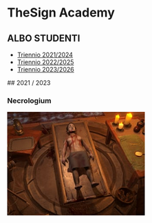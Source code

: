 # TheSign Academy

## ALBO STUDENTI
- [Triennio 2021/2024](https://github.com/TheSignAcademy/Albo_2124)
- [Triennio 2022/2025](https://github.com/TheSignAcademy/Albo_2225)
- [Triennio 2023/2026](https://github.com/TheSignAcademy/Albo_2326)

## 2021 / 2023

### Necrologium
[![](media/necrologium.jpg)](https://github.com/TheSignAcademy/tw_necrologium)

